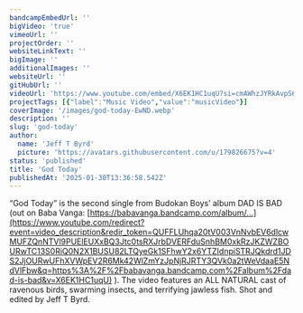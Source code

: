 ```yaml
---
bandcampEmbedUrl: ''
bigVideo: 'true'
vimeoUrl: ''
projectOrder: ''
websiteLinkText: ''
bigImage: ''
additionalImages: ''
websiteUrl: ''
gitHubUrl: ''
videoUrl: 'https://www.youtube.com/embed/X6EK1HC1uqU?si=cmAWhzJYRkAvpS6F'
projectTags: [{"label":"Music Video","value":"musicVideo"}]
coverImage: '/images/god-today-EwND.webp'
description: ''
slug: 'god-today'
author:
  name: 'Jeff T Byrd'
  picture: 'https://avatars.githubusercontent.com/u/179826675?v=4'
status: 'published'
title: 'God Today'
publishedAt: '2025-01-30T13:36:58.542Z'
---
```


“God Today” is the second single from Budokan Boys’ album DAD IS BAD (out on Baba Vanga: [https://babavanga.bandcamp.com/album/...](https://www.youtube.com/redirect?event=video_description&redir_token=QUFFLUhqa20tV003VnNvbEV6dlcwMUFZQnNTVl9PUElEUXxBQ3Jtc0tsRXJrbDVERFduSnhBM0xkRzJKZWZBOURwTC13S0RiQ0N2X1BUSU82LTQyeGk1SFhwY2x6YTZIdnpiSTRJQkdrd1JDS2JjOURwUFhXVWpEV2R6Mk42WlZmYzJpNjRJRTY3QVk0a2tWeVdaaE5NdVlFbw&q=https%3A%2F%2Fbabavanga.bandcamp.com%2Falbum%2Fdad-is-bad&v=X6EK1HC1uqU) ). The video features an ALL NATURAL cast of ravenous birds, swarming insects, and terrifying jawless fish. Shot and edited by Jeff T Byrd.